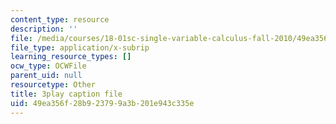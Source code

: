 ```yaml
---
content_type: resource
description: ''
file: /media/courses/18-01sc-single-variable-calculus-fall-2010/49ea356f28b923799a3b201e943c335e_Bv9kVDcj7yo.srt
file_type: application/x-subrip
learning_resource_types: []
ocw_type: OCWFile
parent_uid: null
resourcetype: Other
title: 3play caption file
uid: 49ea356f-28b9-2379-9a3b-201e943c335e
---
```

